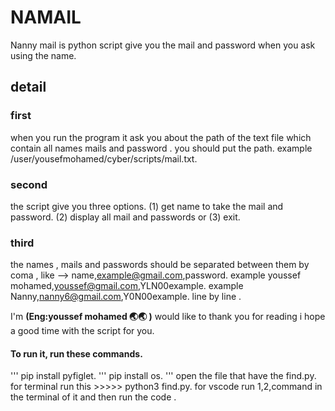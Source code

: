 # NAMAIL #
Nanny mail is python script give you the mail and password when you ask using the name.

## detail

### first  
when you run the program it ask you about the path of the text file which contain all names mails and password .
you should put the path.
example /user/yousefmohamed/cyber/scripts/mail.txt.

### second 
the script give you three options.
(1) get name to take the mail and password.
(2) display all mail and passwords or (3) exit.

### third 
the names , mails and passwords should be separated between them by coma , like --> name,example@gmail.com,password.
example     youssef mohamed,youssef@gmail.com,YLN00example.
example     Nanny,nanny6@gmail.com,Y0N00example.
line by line .

I'm **(Eng:youssef mohamed 🌏🌏 )** would like to thank you for reading i hope a good time with the script for you.

#### To run it, run these commands. 
'''
pip install pyfiglet.
'''
 pip install os.
 '''
open the file that have the find.py.
for terminal run this >>>>>   python3 find.py.
for vscode run 1,2,command in the terminal of it and then run the code .
